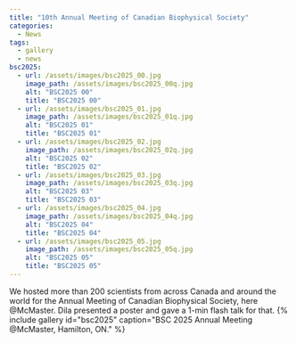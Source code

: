 ```yaml
---
title: "10th Annual Meeting of Canadian Biophysical Society"
categories:
  - News
tags:
  - gallery
  - news
bsc2025:
  - url: /assets/images/bsc2025_00.jpg
    image_path: /assets/images/bsc2025_00q.jpg
    alt: "BSC2025 00"
    title: "BSC2025 00"
  - url: /assets/images/bsc2025_01.jpg
    image_path: /assets/images/bsc2025_01q.jpg
    alt: "BSC2025 01"
    title: "BSC2025 01"
  - url: /assets/images/bsc2025_02.jpg
    image_path: /assets/images/bsc2025_02q.jpg
    alt: "BSC2025 02"
    title: "BSC2025 02"
  - url: /assets/images/bsc2025_03.jpg
    image_path: /assets/images/bsc2025_03q.jpg
    alt: "BSC2025 03"
    title: "BSC2025 03"
  - url: /assets/images/bsc2025_04.jpg
    image_path: /assets/images/bsc2025_04q.jpg
    alt: "BSC2025 04"
    title: "BSC2025 04"
  - url: /assets/images/bsc2025_05.jpg
    image_path: /assets/images/bsc2025_05q.jpg
    alt: "BSC2025 05"
    title: "BSC2025 05"
---
```


We hosted more than 200 scientists from across Canada and around the world for the Annual Meeting of Canadian Biophysical Society, here @McMaster. Dila presented a poster and gave a 1-min flash talk for that. 
{% include gallery id="bsc2025" caption="BSC 2025 Annual Meeting @McMaster, Hamilton, ON." %}
